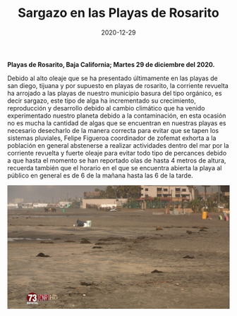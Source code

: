 ﻿---
layout: blog
title:  "Sargazo en las Playas de Rosarito"
date:   2020-12-29
categories: rosarito
permalink: /:categories/:title:output_ext
image: /img/cnr/2020-12-29-sargazo-en-playas-de-rosarito.png
alt: "Sargazo en las Playas de Rosarito"
autor: 
---


**Playas de Rosarito, Baja California; Martes 29 de diciembre del 2020.**


Debido al alto oleaje que se ha presentado últimamente en las playas de san diego, tijuana y por supuesto en playas de rosarito, la corriente revuelta ha arrojado a las playas de nuestro municipio basura del tipo orgánico, es decir sargazo, este tipo de alga ha incrementado su crecimiento, reproducción y desarrollo debido al cambio climático que ha venido experimentado nuestro planeta debido a la contaminación, en esta ocasión no es mucha la cantidad de algas que se encuentran en nuestras playas es necesario desecharlo de la manera correcta para evitar que se tapen los sistemas pluviales, Felipe Figueroa coordinador de zofemat exhorta a la población en general abstenerse a realizar actividades dentro del mar por la corriente revuelta y fuerte oleaje para evitar todo tipo de percances debido a que hasta el momento se han reportado olas de hasta 4 metros de altura, recuerda también que el horario en el que se encuentra abierta la playa al público en general es de 6 de la mañana hasta las 6 de la tarde.

<div id="carouselExampleSlidesOnly" class="carousel slide" data-ride="carousel">
  <div class="carousel-inner">
    <div class="carousel-item active">
       <img class="d-block w-100" src="/img/cnr/2020-12-29-sargazo-en-playas-de-rosarito.png" loading="lazy"  alt="Sargazo en las Playas de Rosarito">
    </div>
  </div>
</div>